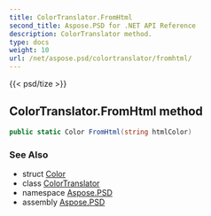 ```yaml
---
title: ColorTranslator.FromHtml
second_title: Aspose.PSD for .NET API Reference
description: ColorTranslator method. 
type: docs
weight: 10
url: /net/aspose.psd/colortranslator/fromhtml/
---
```

{{< psd/tize >}}
## ColorTranslator.FromHtml method

```csharp
public static Color FromHtml(string htmlColor)
```

### See Also

* struct [Color](../../color/)
* class [ColorTranslator](../)
* namespace [Aspose.PSD](../../colortranslator/)
* assembly [Aspose.PSD](../../../)


